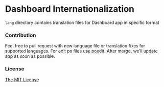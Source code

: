 Dashboard Internationalization
===============================

`lang` directory contains translation files for Dashboard app in specific format

### Contribution
Feel free to pull request with new language file or translation fixes for supported languages.
For edit po files use [poedit](http://www.poedit.net/).
After merge, we'll update app as soon as possible.

### License
[The MIT License](../master/LICENSE)
